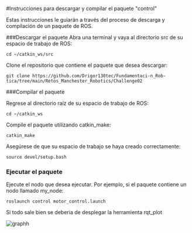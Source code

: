 
#Instrucciones para descargar y compilar el paquete "control"

Estas instrucciones le guiarán a través del proceso de descarga y compilación de un paquete de ROS. 

###Descargar el paquete
Abra una terminal y vaya al directorio src de su espacio de trabajo de ROS:

	cd ~/catkin_ws/src

Clone el repositorio que contiene el paquete que desea descargar:

	git clone https://github.com/Drigor130tec/Fundamentaci-n_Rob-tica/tree/main/Retos_Manchester_Robotics/Challenge02

###Compilar el paquete

 Regrese al directorio raíz de su espacio de trabajo de ROS:

	cd ~/catkin_ws

Compile el paquete utilizando catkin_make:

	catkin_make

Asegúrese de que su espacio de trabajo se haya creado correctamente:

	source devel/setup.bash

###  Ejecutar el paquete
Ejecute el nodo que desea ejecutar. Por ejemplo, si el paquete contiene un nodo llamado my_node:

	roslaunch control motor_control.launch

Si todo sale bien se deberia de desplegar la herramienta rqt_plot

![graphh](https://user-images.githubusercontent.com/70008088/221770987-b20601d5-0f52-47c3-b23f-6f2d71b7b3a2.png)


